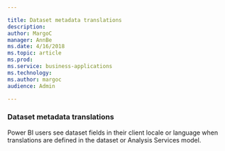 ```yaml
---

title: Dataset metadata translations
description: 
author: MargoC
manager: AnnBe
ms.date: 4/16/2018
ms.topic: article
ms.prod: 
ms.service: business-applications
ms.technology: 
ms.author: margoc
audience: Admin

---
```

### Dataset metadata translations



Power BI users see dataset fields in their client locale or language when
translations are defined in the dataset or Analysis Services model.
